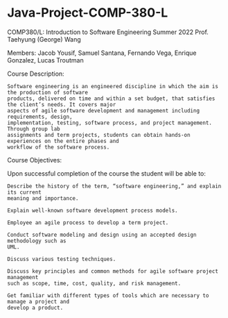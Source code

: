 # Java-Project-COMP-380-L

COMP380/L: Introduction to Software Engineering 
Summer 2022 
Prof. Taehyung (George) Wang

Members: Jacob Yousif, Samuel Santana, Fernando Vega, Enrique Gonzalez, Lucas Troutman


Course Description:

    Software engineering is an engineered discipline in which the aim is the production of software 
    products, delivered on time and within a set budget, that satisfies the client’s needs. It covers major 
    aspects of agile software development and management including requirements, design, 
    implementation, testing, software process, and project management. Through group lab 
    assignments and term projects, students can obtain hands-on experiences on the entire phases and 
    workflow of the software process. 

Course Objectives:

  Upon successful completion of the course the student will be able to: 

    Describe the history of the term, “software engineering,” and explain its current 
    meaning and importance. 

    Explain well-known software development process models. 

    Employee an agile process to develop a term project. 

    Conduct software modeling and design using an accepted design methodology such as 
    UML. 

    Discuss various testing techniques. 

    Discuss key principles and common methods for agile software project management 
    such as scope, time, cost, quality, and risk management. 

    Get familiar with different types of tools which are necessary to manage a project and 
    develop a product. 
